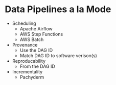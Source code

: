 # Data Pipelines a la Mode

* Scheduling
    * Apache Airflow
    * AWS Step Functions
    * AWS Batch
* Provenance
    * Use the DAG ID
    * Match DAG ID to software verison(s) 
* Reproducability
    * From the DAG ID
* Incrementality
    * Pachyderm
